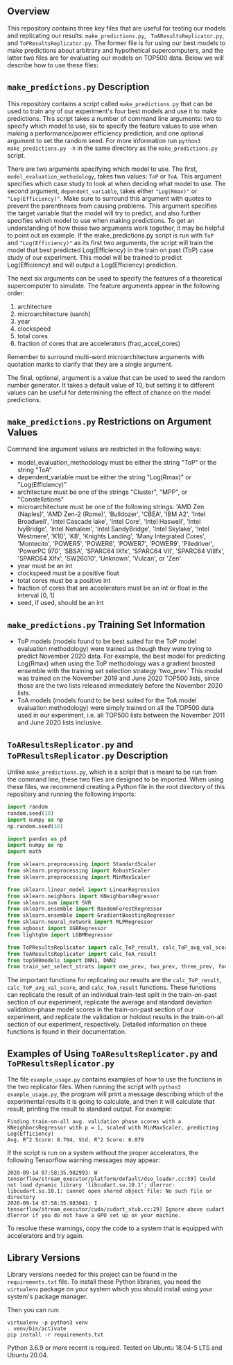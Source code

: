 Overview
--------
This repository contains three key files that are useful for testing our models and replicating our results: ``make_predictions.py``, `` ToAResultsReplicator.py``, and ``ToPResultsReplicator.py``. The former file is for using our best models to make predictions about arbitrary and hypothetical supercomputers, and the latter two files are for evaluating our models on TOP500 data. Below we will describe how to use these files:

``make_predictions.py`` Description
-----------------------------------
This repository contains a script called ``make_predictions.py`` that can be used to train any of our experiment's four best models and use it to make predictions. This script takes a number of command line arguments: two to specify which model to use, six to specify the feature values to use when making a performance/power efficiency prediction, and one optional argument to set the random seed. For more information run ``python3 make_predictions.py -h`` in the same directory as the ``make_predictions.py`` script.

There are two arguments specifying which model to use. The first, ``model_evaluation_methodology``, takes two values: ``ToP`` or ``ToA``. This argument specifies which case study to look at when deciding what model to use. The second argument, ``dependent_variable``, takes either ``"Log(Rmax)"`` or ``"Log(Efficiency)"``. Make sure to surround this argument with quotes to prevent the parentheses from causing problems. This argument specifies the target variable that the model will try to predict, and also further specifies which model to use when making predictions. To get an understanding of how these two arguments work together, it may be helpful to point out an example. If the make_predictions.py script is run with ``ToP`` and ``"Log(Efficiency)"`` as its first two arguments, the script will train the model that best predicted Log(Efficiency) in the train on past (ToP) case study of our experiment. This model will be trained to predict Log(Efficiency) and will output a Log(Efficiency) prediction.

The next six arguments can be used to specify the features of a theoretical supercomputer to simulate. The feature arguments appear in the following order:
1. architecture
1. microarchitecture (uarch)
1. year
1. clockspeed
1. total cores
1. fraction of cores that are accelerators (frac_accel_cores)

Remember to surround multi-word microarchitecture arguments with quotation marks to clarify that they are a single argument.

The final, optional, argument is a value that can be used to seed the random number generator. It takes a default value of 10, but setting it to different values can be useful for determining the effect of chance on the model predictions.

``make_predictions.py`` Restrictions on Argument Values
-------------------------------------------------------
Command line argument values are restricted in the following ways:
* model_evaluation_methodology must be either the string "ToP" or the string "ToA"
* dependent_variable must be either the string "Log(Rmax)" or "Log(Efficiency)"
* architecture must be one of the strings "Cluster", "MPP", or "Constellations"
* microarchitecture must be one of the following strings: 'AMD Zen (Naples)', 'AMD Zen-2 (Rome)', 'Bulldozer', 'CBEA', 'IBM A2', 'Intel Broadwell', 'Intel Cascade lake', 'Intel Core', 'Intel Haswell', 'Intel IvyBridge', 'Intel Nehalem', 'Intel SandyBridge', 'Intel Skylake', 'Intel Westmere', 'K10', 'K8', 'Knights Landing', 'Many Integrated Cores', 'Montecito', 'POWER5', 'POWER6', 'POWER7', 'POWER9', 'Piledriver', 'PowerPC 970', 'SBSA', 'SPARC64 IXfx', 'SPARC64 VII', 'SPARC64 VIIIfx', 'SPARC64 XIfx', 'SW26010', 'Unknown', 'Vulcan', or 'Zen'
* year must be an int
* clockspeed must be a positive float
* total cores must be a positive int
* fraction of cores that are accelerators must be an int or float in the interval [0, 1]
* seed, if used, should be an int

``make_predictions.py`` Training Set Information
------------------------------------------------
* ToP models (models found to be best suited for the ToP model evaluation methodology) were trained as though they were trying to predict November 2020 data. For example, the best model for predicting Log(Rmax) when using the ToP methodology was a gradient boosted ensemble with the training set selection strategy 'two_prev.' This model was trained on the November 2019 and June 2020 TOP500 lists, since those are the two lists released immediately before the November 2020 lists.
* ToA models (models found to be best suited for the ToA model evaluation methodology) were simply trained on all the TOP500 data used in our experiment, i.e. all TOP500 lists between the November 2011 and June 2020 lists inclusive.

``ToAResultsReplicator.py`` and ``ToPResultsReplicator.py`` Description
-----------------------------------------------------------------------

Unlike ``make_predictions.py``, which is a script that is meant to be run from the command line, these two files are designed to be imported. When using these files, we recommend creating a Python file in the root directory of this repository and running the following imports:

```Python
import random
random.seed(10)
import numpy as np
np.random.seed(10)

import pandas as pd
import numpy as np
import math

from sklearn.preprocessing import StandardScaler
from sklearn.preprocessing import RobustScaler
from sklearn.preprocessing import MinMaxScaler

from sklearn.linear_model import LinearRegression
from sklearn.neighbors import KNeighborsRegressor
from sklearn.svm import SVR
from sklearn.ensemble import RandomForestRegressor
from sklearn.ensemble import GradientBoostingRegressor
from sklearn.neural_network import MLPRegressor
from xgboost import XGBRegressor
from lightgbm import LGBMRegressor

from ToPResultsReplicator import calc_ToP_result, calc_ToP_avg_val_score
from ToAResultsReplicator import calc_ToA_result
from top500models import DNN1, DNN2
from train_set_select_strats import one_prev, two_prev, three_prev, four_prev, all_prev, half_prev, third_prev
```

The important functions for replicating our results are the ``calc_ToP_result``, ``calc_ToP_avg_val_score``, and ``calc_ToA_result`` functions. These functions can replicate the result of an individual train-test split in the train-on-past section of our experiment, replicate the average and standard deviation validation-phase model scores in the train-on-past section of our experiment, and replicate the validation or holdout results in the train-on-all section of our experiment, respectively. Detailed information on these functions is found in their documentation.

Examples of Using ``ToAResultsReplicator.py`` and ``ToPResultsReplicator.py``
-----------------------------------------------------------------------------

The file ``example_usage.py`` contains examples of how to use the functions in the two replicator files. When running the script with ``python3 example_usage.py``, the program will print a message describing which of the experimental results it is going to calculate, and then it will calculate that result, printing the result to standard output. For example:

```
Finding train-on-all avg. validation phase scores with a KNeighborsRegressor with p = 1, scaled with MinMaxScaler, predicting Log(Efficiency)
Avg. R^2 Score: 0.704, Std. R^2 Score: 0.079
```

If the script is run on a system without the proper accelerators, the following Tensorflow warning messages may appear:

```
2020-09-14 07:58:35.982993: W tensorflow/stream_executor/platform/default/dso_loader.cc:59] Could not load dynamic library 'libcudart.so.10.1'; dlerror: libcudart.so.10.1: cannot open shared object file: No such file or directory
2020-09-14 07:58:35.983041: I tensorflow/stream_executor/cuda/cudart_stub.cc:29] Ignore above cudart dlerror if you do not have a GPU set up on your machine.
```

To resolve these warnings, copy the code to a system that is equipped with accelerators and try again.

Library Versions
----------------

Library versions needed for this project can be found in the ``requirements.txt`` file.
To install these Python libraries, you need the `virtualenv` package on your system
which you should install using your system's package manager.

Then you can run:

```
virtualenv -p python3 venv
. venv/bin/activate
pip install -r requirements.txt
```

Python 3.6.9 or more recent is required.
Tested on Ubuntu 18.04-5 LTS and Ubuntu 20.04.

